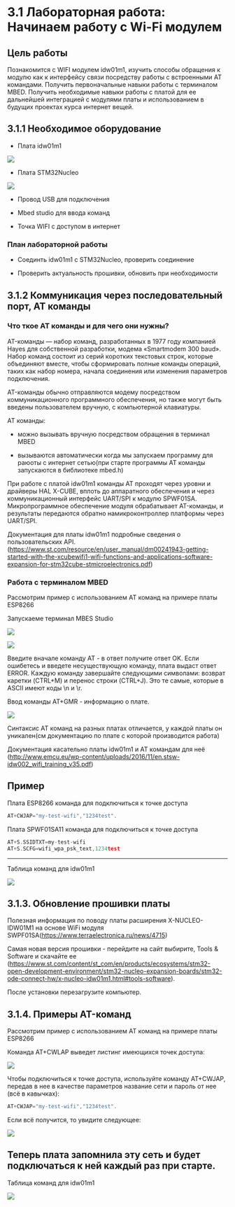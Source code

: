 # 3.1 Лабораторная работа: Начинаем работу с Wi-Fi модулем
## Цель работы
Познакомится с WIFI модулем idw01m1, изучить способы обращения к модулю как к интерфейсу связи посредству работы с встроенными АТ командами. Получить первоначальные навыки работы с терминалом MBED. Получить необходимые навыки работы с платой для ее дальнейшей интеграцией с модулями платы и использованием в будущих проектах курса интернет вещей.
## 3.1.1 Необходимое оборудование
* Плата idw01m1

![](img/idw01m1.jpg)

* Плата STM32Nucleo

![](img/nucleo.png)

* Провод USB для подключения

* Mbed studio для ввода команд

* Точка WIFI с доступом в интернет

### План лабораторной работы   

* Соединть idw01m1 с STM32Nucleo, проверить соединение

* Проверить актуальность прошивки, обновить при необходимости

## 3.1.2 Коммуникация через последовательный порт, AT команды
### Что ткое AT команды и для чего они нужны?
AT-команды — набор команд, разработанных в 1977 году компанией Hayes для собственной разработки, модема «Smartmodem 300 baud». Набор команд состоит из серий коротких текстовых строк, которые объединяют вместе, чтобы сформировать полные команды операций, таких как набор номера, начала соединения или изменения параметров подключения.

AT-команды обычно отправляются модему посредством коммуникационного программного обеспечения, но также могут быть введены пользователем вручную, с компьютерной клавиатуры.

АТ команды:

* можно вызывать вручную посредством обращения в терминал MBED

* вызываются автоматически когда мы запускаем программу для раюоты с интернет сетью(при старте программы АТ команды запускаются в библиотеке mbed.h)

При работе с платой idw01m1 команды AT проходят через уровни и драйверы HAL X-CUBE, вплоть до аппаратного обеспечения и через коммуникационный интерфейс UART/SPI к модулю SPWF01SA. Микропрограммное обеспечение модуля обрабатывает AT-команды, и результаты передаются обратно намикроконтроллер платформы через UART/SPI.

Документация для платы idw01m1 подробные сведения о пользовательских API.
(https://www.st.com/resource/en/user_manual/dm00241943-getting-started-with-the-xcubewifi1-wifi-functions-and-applications-software-expansion-for-stm32cube-stmicroelectronics.pdf)

### Работа с терминалом MBED

Рассмотрим пример с использованием АТ команд на примере платы ESP8266

Запускаеме терминал MBES Studio

![](img/terminal.jpg)

![](img/terminal2.PNG)

Введите вначале команду AT - в ответ получите ответ OK. Если ошибетесь и введете несуществующую команду, плата выдаст ответ ERROR. Каждую команду завершайте следующими символами: возврат каретки (CTRL+M) и перенос строки (CTRL+J). Это те самые, которые в ASCII имеют коды \n и \r.

Ввод команды AT+GMR - информацию о плате. 

![](img/termina3.png)

Синтаксис АТ команд на разных платах отличается, у каждой платы он уникален(см документацию по плате с которой производится работа)

Документация касательно платы idw01m1 и АТ командам для неё
(http://www.emcu.eu/wp-content/uploads/2016/11/en.stsw-idw002_wifi_training_v35.pdf)

Пример
------
Плата ESP8266 команда для подключиться к точке доступа

```C
AT+CWJAP="my-test-wifi","1234test".
```
Плата SPWF01SA11 команда для подключиться к точке доступа

```C
AT+S.SSIDTXT=my-test-wifi 
AT+S.SCFG=wifi_wpa_psk_text,1234test
```
------
Таблица команд для idw01m1

![](img/at.PNG)
## 3.1.3. Обновление прошивки платы

Полезная информация по поводу платы расширения X-NUCLEO-IDW01M1 на основе WiFi модуля SWPF01SA(https://www.terraelectronica.ru/news/4715)

Самая новая версия прошивки - перейдите на сайт выбирите, Tools & Software и скачайте ее
(https://www.st.com/content/st_com/en/products/ecosystems/stm32-open-development-environment/stm32-nucleo-expansion-boards/stm32-ode-connect-hw/x-nucleo-idw01m1.html#tools-software). 

После установки перезагрузите компьютер.

## 3.1.4. Примеры AT-команд
Рассмотрим пример с использованием АТ команд на примере платы ESP8266

Команда AT+CWLAP выведет листинг имеющихся точек доступа:

![](img/termina4.png)

Чтобы подключиться к точке доступа, используйте команду AT+CWJAP, передав в нее в качестве параметров название сети и пароль от нее (всё в кавычках):
```C
AT+CWJAP="my-test-wifi","1234test".
```
Если всё получится, то увидите следующее:

![](img/termina5.png)

Теперь плата запомнила эту сеть и будет подключаться к ней каждый раз при старте.
------
Таблица команд для idw01m1

![](img/at.PNG)
